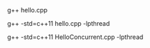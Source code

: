 
g++ hello.cpp

g++ -std=c++11 hello.cpp -lpthread

g++ -std=c++11 HelloConcurrent.cpp -lpthread



